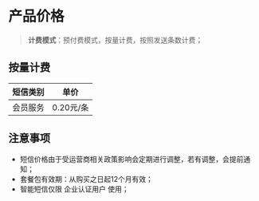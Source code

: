 # 产品价格



> **计费模式**：预付费模式，按量计费，按照发送条数计费；



## 按量计费

| 短信类别 | 单价 | 
| -------- | ----------- | 
| 会员服务 | 0.20元/条   | 



## 注意事项

- 短信价格由于受运营商相关政策影响会定期进行调整，若有调整，会提前通知；
- 套餐包有效期：从购买之日起12个月有效；
- 智能短信仅限 企业认证用户 使用；
